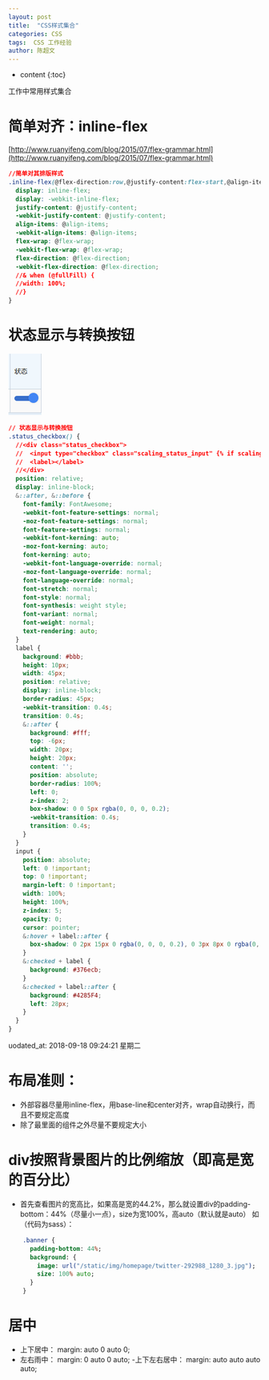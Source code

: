 ```yaml
---
layout: post
title:  "CSS样式集合"
categories: CSS
tags:  CSS 工作经验
author: 陈超文
---
```


* content
{:toc}


工作中常用样式集合




# 简单对齐：inline-flex
[http://www.ruanyifeng.com/blog/2015/07/flex-grammar.html](http://www.ruanyifeng.com/blog/2015/07/flex-grammar.html)
```css
//简单对其排版样式
.inline-flex(@flex-direction:row,@justify-content:flex-start,@align-items:baseline,@flex-wrap:nowrap,@fullFill:true) {
  display: inline-flex;
  display: -webkit-inline-flex;
  justify-content: @justify-content;
  -webkit-justify-content: @justify-content;
  align-items: @align-items;
  -webkit-align-items: @align-items;
  flex-wrap: @flex-wrap;
  -webkit-flex-wrap: @flex-wrap;
  flex-direction: @flex-direction;
  -webkit-flex-direction: @flex-direction;
  //& when (@fullFill) {
  //width: 100%;
  //}
}
```

# 状态显示与转换按钮
![](/img/20180425css/177673204.png)
```css
// 状态显示与转换按钮
.status_checkbox() {
  //<div class="status_checkbox">
  //  <input type="checkbox" class="scaling_status_input" {% if scaling_state %}checked{% endif %}>
  //  <label></label>
  //</div>
  position: relative;
  display: inline-block;
  &::after, &::before {
    font-family: FontAwesome;
    -webkit-font-feature-settings: normal;
    -moz-font-feature-settings: normal;
    font-feature-settings: normal;
    -webkit-font-kerning: auto;
    -moz-font-kerning: auto;
    font-kerning: auto;
    -webkit-font-language-override: normal;
    -moz-font-language-override: normal;
    font-language-override: normal;
    font-stretch: normal;
    font-style: normal;
    font-synthesis: weight style;
    font-variant: normal;
    font-weight: normal;
    text-rendering: auto;
  }
  label {
    background: #bbb;
    height: 10px;
    width: 45px;
    position: relative;
    display: inline-block;
    border-radius: 45px;
    -webkit-transition: 0.4s;
    transition: 0.4s;
    &::after {
      background: #fff;
      top: -6px;
      width: 20px;
      height: 20px;
      content: '';
      position: absolute;
      border-radius: 100%;
      left: 0;
      z-index: 2;
      box-shadow: 0 0 5px rgba(0, 0, 0, 0.2);
      -webkit-transition: 0.4s;
      transition: 0.4s;
    }
  }
  input {
    position: absolute;
    left: 0 !important;
    top: 0 !important;
    margin-left: 0 !important;
    width: 100%;
    height: 100%;
    z-index: 5;
    opacity: 0;
    cursor: pointer;
    &:hover + label::after {
      box-shadow: 0 2px 15px 0 rgba(0, 0, 0, 0.2), 0 3px 8px 0 rgba(0, 0, 0, 0.15);
    }
    &:checked + label {
      background: #376ecb;
    }
    &:checked + label::after {
      background: #4285F4;
      left: 28px;
    }
  }
}

```



uodated_at:  2018-09-18 09:24:21 星期二
# 布局准则：
- 外部容器尽量用inline-flex，用base-line和center对齐，wrap自动换行，而且不要规定高度
- 除了最里面的组件之外尽量不要规定大小
# div按照背景图片的比例缩放（即高是宽的百分比）
- 首先查看图片的宽高比，如果高是宽的44.2%，那么就设置div的padding-bottom：44%（尽量小一点），size为宽100%，高auto（默认就是auto）
如（代码为sass）：
```sass
    .banner {
      padding-bottom: 44%;
      background: {
        image: url("/static/img/homepage/twitter-292988_1280_3.jpg");
        size: 100% auto;
      }
    }
```
# 居中
- 上下居中：        margin: auto 0 auto 0;
- 左右雨中：        margin: 0 auto 0 auto;
-上下左右居中：        margin: auto auto auto auto;
 